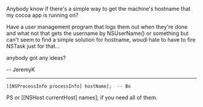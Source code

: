 Anybody know if there's a simple way to get the machine's hostname that my cocoa app is running on?

Have a user management program that logs them out when they're done and what not that gets the username by NSUserName() or something but can't seem to find a simple solution for hostname, woudl hate to have to fire NSTask just for that...

anybody got any ideas?

 -- JeremyK

----

    [[NSProcessInfo processInfo] hostName];  -- Bo

PS or     [[NSHost currentHost] names]; if you need all of them.
